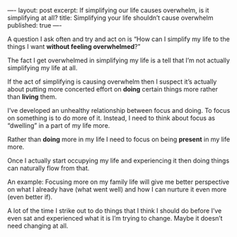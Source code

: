 —-
layout: post
excerpt: If simplifying our life causes overwhelm, is it simplifying at all?
title: Simplifying your life shouldn’t cause overwhelm 
published: true
—-

A question I ask often and try and act on is “How can I simplify my life to the things I want **without feeling overwhelmed**?”

The fact I get overwhelmed in simplifying my life is a tell that I’m not actually simplifying my life at all.

If the act of simplifying is causing overwhelm then I suspect it’s actually about putting more concerted effort on **doing** certain things more rather than **living** them.

I’ve developed an unhealthy relationship between focus and doing. To focus on something is to do more of it. Instead, I need to think about focus as “dwelling” in a part of my life more.

Rather than **doing** more in my life I need to focus on being **present** in my life more.

Once I actually start occupying my life and experiencing it then doing things can naturally flow from that.

An example: Focusing more on my family life will give me better perspective on what I already have (what went well) and how I can nurture it even more (even better if).

A lot of the time I strike out to do things that I think I should do before I’ve even sat and experienced what it is I’m trying to change. Maybe it doesn’t need changing at all.